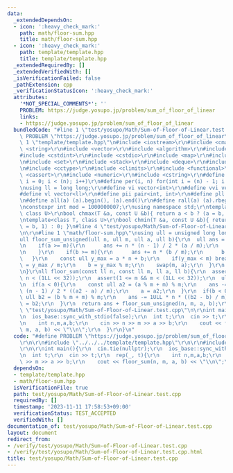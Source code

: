 ```yaml
---
data:
  _extendedDependsOn:
  - icon: ':heavy_check_mark:'
    path: math/floor-sum.hpp
    title: math/floor-sum.hpp
  - icon: ':heavy_check_mark:'
    path: template/template.hpp
    title: template/template.hpp
  _extendedRequiredBy: []
  _extendedVerifiedWith: []
  _isVerificationFailed: false
  _pathExtension: cpp
  _verificationStatusIcon: ':heavy_check_mark:'
  attributes:
    '*NOT_SPECIAL_COMMENTS*': ''
    PROBLEM: https://judge.yosupo.jp/problem/sum_of_floor_of_linear
    links:
    - https://judge.yosupo.jp/problem/sum_of_floor_of_linear
  bundledCode: "#line 1 \"test/yosupo/Math/Sum-of-Floor-of-Linear.test.cpp\"\n#define\
    \ PROBLEM \"https://judge.yosupo.jp/problem/sum_of_floor_of_linear\"\r\n\r\n#line\
    \ 1 \"template/template.hpp\"\n#include <iostream>\r\n#include <cmath>\r\n#include\
    \ <string>\r\n#include <vector>\r\n#include <algorithm>\r\n#include <tuple>\r\n\
    #include <cstdint>\r\n#include <cstdio>\r\n#include <map>\r\n#include <queue>\r\
    \n#include <set>\r\n#include <stack>\r\n#include <deque>\r\n#include <bitset>\r\
    \n#include <cctype>\r\n#include <climits>\r\n#include <functional>\r\n#include\
    \ <cassert>\r\n#include <numeric>\r\n#include <cstring>\r\n#define rep(i, n) for(int\
    \ i = 0; i < (n); i++)\r\n#define per(i, n) for(int i = (n) - 1; i >= 0; i--)\r\
    \nusing ll = long long;\r\n#define vi vector<int>\r\n#define vvi vector<vi>\r\n\
    #define vl vector<ll>\r\n#define pii pair<int, int>\r\n#define pll pair<ll, ll>\r\
    \n#define all(a) (a).begin(), (a).end()\r\n#define rall(a) (a).rbegin(), (a).rend()\r\
    \nconstexpr int mod = 1000000007;\r\nusing namespace std;\r\ntemplate<class T,\
    \ class U>\r\nbool chmax(T &a, const U &b){ return a < b ? (a = b, 1) : 0; }\r\
    \ntemplate<class T, class U>\r\nbool chmin(T &a, const U &b){ return a > b ? (a\
    \ = b, 1) : 0; }\n#line 4 \"test/yosupo/Math/Sum-of-Floor-of-Linear.test.cpp\"\
    \n\r\n#line 1 \"math/floor-sum.hpp\"\nusing ull = unsigned long long;\r\n\r\n\
    ull floor_sum_unsigned(ull n, ull m, ull a, ull b){\r\n  ull ans = 0;\r\n  while(true){\r\
    \n    if(a >= m){\r\n      ans += n * (n - 1) / 2 * (a / m);\r\n      a %= m;\r\
    \n    }\r\n    if(b >= m){\r\n      ans += n * (b / m);\r\n      b %= m;\r\n \
    \   }\r\n    const ull y_max = a * n + b;\r\n    if(y_max < m) break;\r\n    n\
    \ = y_max / m;\r\n    b = y_max % m;\r\n    swap(m, a);\r\n  }\r\n  return ans;\r\
    \n}\r\nll floor_sum(const ll n, const ll m, ll a, ll b){\r\n  assert(0 <= n &&\
    \ n < (1LL << 32));\r\n  assert(1 <= m && m < (1LL << 32));\r\n  ull ans = 0;\r\
    \n  if(a < 0){\r\n    const ull a2 = (a % m + m) % m;\r\n    ans -= 1ULL * n *\
    \ (n - 1) / 2 * ((a2 - a) / m);\r\n    a = a2;\r\n  }\r\n  if(b < 0){\r\n    const\
    \ ull b2 = (b % m + m) % m;\r\n    ans -= 1ULL * n * ((b2 - b) / m);\r\n    b\
    \ = b2;\r\n  }\r\n  return ans + floor_sum_unsigned(n, m, a, b);\r\n}\n#line 6\
    \ \"test/yosupo/Math/Sum-of-Floor-of-Linear.test.cpp\"\n\r\nint main(){\r\n  cin.tie(nullptr);\r\
    \n  ios_base::sync_with_stdio(false);\r\n  int t;\r\n  cin >> t;\r\n  rep(_, t){\r\
    \n    int n,m,a,b;\r\n    cin >> n >> m >> a >> b;\r\n    cout << floor_sum(n,\
    \ m, a, b) << \"\\n\";\r\n  }\r\n}\n"
  code: "#define PROBLEM \"https://judge.yosupo.jp/problem/sum_of_floor_of_linear\"\
    \r\n\r\n#include \"../../../template/template.hpp\"\r\n\r\n#include \"../../../math/floor-sum.hpp\"\
    \r\n\r\nint main(){\r\n  cin.tie(nullptr);\r\n  ios_base::sync_with_stdio(false);\r\
    \n  int t;\r\n  cin >> t;\r\n  rep(_, t){\r\n    int n,m,a,b;\r\n    cin >> n\
    \ >> m >> a >> b;\r\n    cout << floor_sum(n, m, a, b) << \"\\n\";\r\n  }\r\n}"
  dependsOn:
  - template/template.hpp
  - math/floor-sum.hpp
  isVerificationFile: true
  path: test/yosupo/Math/Sum-of-Floor-of-Linear.test.cpp
  requiredBy: []
  timestamp: '2023-11-11 17:58:53+09:00'
  verificationStatus: TEST_ACCEPTED
  verifiedWith: []
documentation_of: test/yosupo/Math/Sum-of-Floor-of-Linear.test.cpp
layout: document
redirect_from:
- /verify/test/yosupo/Math/Sum-of-Floor-of-Linear.test.cpp
- /verify/test/yosupo/Math/Sum-of-Floor-of-Linear.test.cpp.html
title: test/yosupo/Math/Sum-of-Floor-of-Linear.test.cpp
---
```

